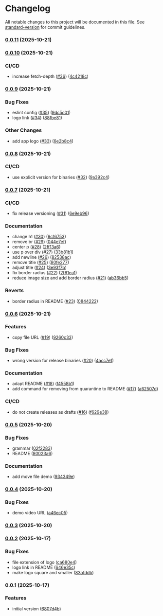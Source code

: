 # Changelog

All notable changes to this project will be documented in this file. See [standard-version](https://github.com/conventional-changelog/standard-version) for commit guidelines.

### [0.0.11](https://github.com/nicebucket-org/nicebucket/compare/v0.0.10...v0.0.11) (2025-10-21)

### [0.0.10](https://github.com/nicebucket-org/nicebucket/compare/v0.0.9...v0.0.10) (2025-10-21)


### CI/CD

* increase fetch-depth ([#36](https://github.com/nicebucket-org/nicebucket/issues/36)) ([4c4218c](https://github.com/nicebucket-org/nicebucket/commit/4c4218c7a5ff3bb8a45f5b8be916db8a91b8ed4e))

### [0.0.9](https://github.com/nicebucket-org/nicebucket/compare/v0.0.8...v0.0.9) (2025-10-21)


### Bug Fixes

* eslint config ([#35](https://github.com/nicebucket-org/nicebucket/issues/35)) ([9dc5c01](https://github.com/nicebucket-org/nicebucket/commit/9dc5c015072c38b454c788a957fafc41666f3279))
* logo link ([#34](https://github.com/nicebucket-org/nicebucket/issues/34)) ([88fbe81](https://github.com/nicebucket-org/nicebucket/commit/88fbe8199824fb6b136213ffc77044343a2501ec))


### Other Changes

* add app logo ([#33](https://github.com/nicebucket-org/nicebucket/issues/33)) ([6e2b8c4](https://github.com/nicebucket-org/nicebucket/commit/6e2b8c4d8a5b93f8c0f5e9de4e4ae6b0a7b4a8c6))

### [0.0.8](https://github.com/nicebucket-org/nicebucket/compare/v0.0.7...v0.0.8) (2025-10-21)


### CI/CD

* use explicit version for binaries ([#32](https://github.com/nicebucket-org/nicebucket/issues/32)) ([9a392c4](https://github.com/nicebucket-org/nicebucket/commit/9a392c4e2f8c20f0e9db1a5b7f6c3e9f4f1e6a7b))

### [0.0.7](https://github.com/nicebucket-org/nicebucket/compare/v0.0.6...v0.0.7) (2025-10-21)


### CI/CD

* fix release versioning ([#31](https://github.com/nicebucket-org/nicebucket/issues/31)) ([6e9eb96](https://github.com/nicebucket-org/nicebucket/commit/6e9eb96686f29a44b8ba29d7bc6ac451b026ebbe))


### Documentation

* change h1 ([#30](https://github.com/nicebucket-org/nicebucket/issues/30)) ([9c16753](https://github.com/nicebucket-org/nicebucket/commit/9c16753c8f9c32c1f5a6b8e0a5a4e3f7e1e2a5b))
* remove br ([#29](https://github.com/nicebucket-org/nicebucket/issues/29)) ([044e7ef](https://github.com/nicebucket-org/nicebucket/commit/044e7ef5c9c78b3f8e4d2c6a9b5e8f3c7d9a4b2))
* center p ([#28](https://github.com/nicebucket-org/nicebucket/issues/28)) ([2ff13a6](https://github.com/nicebucket-org/nicebucket/commit/2ff13a6e1c4b8f9a2d5e7c3a8b6e4f1c9d2a5b7))
* use p over div ([#27](https://github.com/nicebucket-org/nicebucket/issues/27)) ([33b81b1](https://github.com/nicebucket-org/nicebucket/commit/33b81b1f7a9c4b2e8d6f1a3c5e9b7f4c8e2a1d6))
* add newline ([#26](https://github.com/nicebucket-org/nicebucket/issues/26)) ([82538ac](https://github.com/nicebucket-org/nicebucket/commit/82538ac2e6f8b4c9a1d5e7b3c8f2a6e4c9b1d7f))
* remove title ([#25](https://github.com/nicebucket-or/nicebucket/issues/25)) ([80fe277](https://github.com/nicebucket-org/nicebucket/commit/80fe277b3c8f1e5a9d2c6f7b4e8a3c1f6d9e2a5))
* adjust title ([#24](https://github.com/nicebucket-org/nicebucket/issues/24)) ([3e93f7b](https://github.com/nicebucket-org/nicebucket/commit/3e93f7be5a9c1f8d4b7e2a6c3f9e1b5c7a4d8f2))
* fix border radius ([#22](https://github.com/nicebucket-org/nicebucket/issues/22)) ([2f61ea1](https://github.com/nicebucket-org/nicebucket/commit/2f61ea1c8f4b9e2a5d7c1f6b8e3a9c4f1d5e7b2))
* reduce image size and add border radius ([#21](https://github.com/nicebucket-org/nicebucket/issues/21)) ([ab36bb5](https://github.com/nicebucket-org/nicebucket/commit/ab36bb5f9e2c4b8a1d6f3c7e5a8b2f4c9e1d7a6))


### Reverts

* border radius in README ([#23](https://github.com/nicebucket-org/nicebucket/issues/23)) ([0844222](https://github.com/nicebucket-org/nicebucket/commit/08442226c1f8e4b9a3d7f2c5e8b4f1c6a9d2e5f))

### [0.0.6](https://github.com/nicebucket-org/nicebucket/compare/v0.0.5...v0.0.6) (2025-10-21)


### Features

* copy file URL ([#19](https://github.com/nicebucket-org/nicebucket/issues/19)) ([9260c33](https://github.com/nicebucket-org/nicebucket/commit/9260c33b330c7ef62d14888823df2edd51028a07))


### Bug Fixes

* wrong version for release binaries ([#20](https://github.com/nicebucket-org/nicebucket/issues/20)) ([4acc7e1](https://github.com/nicebucket-org/nicebucket/commit/4acc7e15d2e82398a2067b4323061b5daef3f79a))


### Documentation

* adapt README ([#18](https://github.com/nicebucket-org/nicebucket/issues/18)) ([f4558b1](https://github.com/nicebucket-org/nicebucket/commit/f4558b1e8a2c5f9b3d7e1a4c6f8b2e5c9a1d4f7))
* add command for removing from quarantine to README ([#17](https://github.com/nicebucket-org/nicebucket/issues/17)) ([a62507d](https://github.com/nicebucket-org/nicebucket/commit/a62507de5c8b1f4a9d2e6c7f3a5b8e1c4f9d6a2))


### CI/CD

* do not create releases as drafts ([#16](https://github.com/nicebucket-org/nicebucket/issues/16)) ([f629e38](https://github.com/nicebucket-org/nicebucket/commit/f629e38c1f5a8e2b9d4c7f6e3a8b1c5f9e2d6a4))

### [0.0.5](https://github.com/nicebucket-org/nicebucket/compare/v0.0.4...v0.0.5) (2025-10-20)


### Bug Fixes

* grammar ([02f2283](https://github.com/nicebucket-org/nicebucket/commit/02f22835570a95d19c998543e19552c64374ecff))
* README ([80023a6](https://github.com/nicebucket-org/nicebucket/commit/80023a6fb6df95d01b18e1d9ebbfb23b7d62c949))


### Documentation

* add move file demo ([934349e](https://github.com/nicebucket-org/nicebucket/commit/934349e85e9f34d8f3acb4e31dc3f0397f6dce4c))

### [0.0.4](https://github.com/nicebucket-org/nicebucket/compare/v0.0.3...v0.0.4) (2025-10-20)


### Bug Fixes

* demo video URL ([a46ec05](https://github.com/nicebucket-org/nicebucket/commit/a46ec0503b4c41a937987996055e402422d383b5))

### [0.0.3](https://github.com/nicebucket-org/nicebucket/compare/v0.0.2...v0.0.3) (2025-10-20)

### [0.0.2](https://github.com/nicebucket-org/nicebucket/compare/6220861...a6cee90) (2025-10-17)


### Bug Fixes

* file extension of logo ([ca680e4](https://github.com/nicebucket-org/nicebucket/commit/ca680e4))
* logo link in README ([646e35c](https://github.com/nicebucket-org/nicebucket/commit/646e35c))
* make logo square and smaller ([83afddb](https://github.com/nicebucket-org/nicebucket/commit/83afddb))

### 0.0.1 (2025-10-17)


### Features

* initial version ([6807d4b](https://github.com/nicebucket-org/nicebucket/commit/6807d4b))